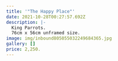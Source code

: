 ```yaml
---
title: '"The Happy Place"'
date: 2021-10-28T00:27:57.692Z
description: |-
  King Parrots.
  76cm x 56cm unframed size.
image: img/inbound805055032249684365.jpg
gallery: []
price: 2,250.
---
```

![]()